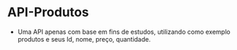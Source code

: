 # API-Produtos
- Uma API apenas com base em fins de estudos, utilizando como exemplo produtos e seus Id, nome, preço, quantidade.
